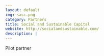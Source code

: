 ```yaml
---
layout: default
img: sasc.png
category: Partners
title: Social and Sustainable Capital
website: http://socialandsustainable.com/
description: |
---
```

  Pilot partner
